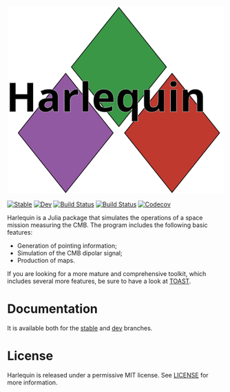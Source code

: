 ![Harlequin](harlequin_logo.svg)

[![Stable](https://img.shields.io/badge/docs-stable-blue.svg)](https://ziotom78.github.io/Harlequin.jl/stable)
[![Dev](https://img.shields.io/badge/docs-dev-blue.svg)](https://ziotom78.github.io/Harlequin.jl/dev)
[![Build Status](https://travis-ci.com/ziotom78/Harlequin.jl.svg?branch=master)](https://travis-ci.com/ziotom78/Harlequin.jl)
[![Build Status](https://ci.appveyor.com/api/projects/status/github/ziotom78/Harlequin.jl?svg=true)](https://ci.appveyor.com/project/ziotom78/Harlequin-jl)
[![Codecov](https://codecov.io/gh/ziotom78/Harlequin.jl/branch/master/graph/badge.svg)](https://codecov.io/gh/ziotom78/Harlequin.jl)

Harlequin is a Julia package that simulates the operations of a space
mission measuring the CMB. The program includes the following basic
features:

- Generation of pointing information;
- Simulation of the CMB dipolar signal;
- Production of maps.

If you are looking for a more mature and comprehensive toolkit, which
includes several more features, be sure to have a look at
[TOAST](https://github.com/hpc4cmb/toast).

# Documentation

It is available both for the
[stable](https://ziotom78.github.io/Harlequin.jl/stable) and
[dev](https://ziotom78.github.io/Harlequin.jl/dev) branches.

# License

Harlequin is released under a permissive MIT license. See
[LICENSE](LICENSE) for more information.
